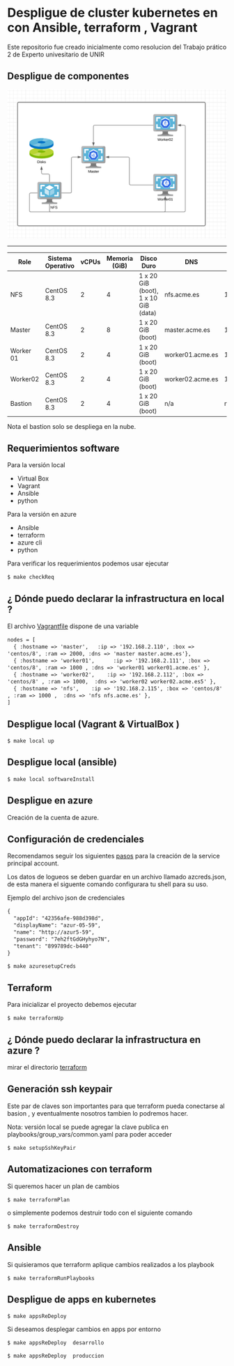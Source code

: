 # Despligue de cluster kubernetes en con Ansible, terraform , Vagrant 

Este repositorio fue creado inicialmente como resolucion del Trabajo prático 2 de Experto univesitario de  UNIR 

## Despligue de componentes 

![infra](imgs/infra.png)
 
 -----------------------------------------------------------------
| Role | Sistema Operativo | vCPUs | Memoria (GiB) | Disco Duro |  DNS | IP |
|------|-------------------|-------|---------------|------------| ----------- | --------------|
| NFS  | CentOS 8.3          | 2     | 4             | 1 x 20 GiB (boot), 1 x 10 GiB (data) | nfs.acme.es  | 192.168.2.115/24
| Master | CentOS 8.3        | 2     | 8             | 1 x 20 GiB (boot) | master.acme.es  | 192.168.2.110/24
| Worker 01 | CentOS 8.3        | 2     | 4             | 1 x 20 GiB (boot) |  worker01.acme.es | 192.168.2.111/24 | 
| Worker02 | CentOS 8.3        | 2     | 4             | 1 x 20 GiB (boot) |  worker02.acme.es | 192.168.2.112/24 | 
| Bastion | CentOS 8.3        | 2     | 4             | 1 x 20 GiB (boot) |  n/a | n/a | 

Nota el bastion solo se despliega en la nube. 
## Requerimientos software
Para la versión local 

* Virtual Box
* Vagrant 
* Ansible 
* python

Para la versión en azure 
* Ansible 
* terraform 
* azure cli 
* python

Para verificar los requerimientos podemos usar ejecutar 

```
$ make checkReq
```
## ¿ Dónde puedo declarar la infrastructura en local ?

El archivo [Vagrantfile](Vagrantfile) dispone de una variable 
```
nodes = [
  { :hostname => 'master',   :ip => '192.168.2.110', :box => 'centos/8', :ram => 2000, :dns => 'master master.acme.es'},
  { :hostname => 'worker01',      :ip => '192.168.2.111', :box => 'centos/8', :ram => 1000 , :dns => 'worker01 worker01.acme.es' },
  { :hostname => 'worker02',    :ip => '192.168.2.112', :box => 'centos/8' , :ram => 1000,  :dns => 'worker02 worker02.acme.es5' },
  { :hostname => 'nfs',    :ip => '192.168.2.115', :box => 'centos/8' , :ram => 1000 ,  :dns => 'nfs nfs.acme.es' },
]
```

## Despligue local (Vagrant & VirtualBox )

```
$ make local up
```

## Despligue local (ansible)

```
$ make local softwareInstall
```


## Despligue en azure 

Creación de la cuenta de azure. 

## Configuración de credenciales 

Recomendamos seguir los siguientes [pasos](https://registry.terraform.io/providers/hashicorp/azurerm/latest/docs/guides/service_principal_client_secret) para la creación de la service principal account. 

Los datos de logueos se deben guardar en un archivo llamado azcreds.json, de esta manera el siguente comando configurara tu shell para su uso. 

Ejemplo  del archivo json de credenciales  

```
{
  "appId": "42356afe-988d398d",
  "displayName": "azur-05-59",
  "name": "http://azur5-59",
  "password": "7eh2ftGdGHyhyo7N",
  "tenant": "899789dc-b440"
}
```


```
$ make azuresetupCreds
```

## Terraform 

Para inicializar el proyecto debemos ejecutar 


```
$ make terraformUp
```
## ¿ Dónde puedo declarar la infrastructura en azure ?

mirar el directorio [terraform](terraform)

## Generación ssh keypair 

Este par de claves son importantes para que terraform pueda conectarse al basion , y eventualmente nosotros tambien lo podremos hacer. 

Nota: versión local se puede agregar la clave publica en playbooks/group_vars/common.yaml para poder acceder 
```
$ make setupSshKeyPair
```


## Automatizaciones con terraform 
Si queremos hacer un plan de cambios 

```
$ make terraformPlan
```

o simplemente podemos destruir todo con el siguiente comando 


```
$ make terraformDestroy
```

## Ansible  

Si quisieramos que terraform aplique cambios realizados a los playbook 

```
$ make terraformRunPlaybooks 
```

## Despligue de apps en kubernetes 

```
$ make appsReDeploy 
```

Si deseamos desplegar cambios en apps por entorno 


```
$ make appsReDeploy  desarrollo
```

```
$ make appsReDeploy  produccion
```
